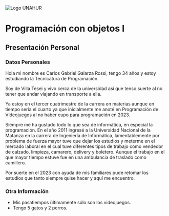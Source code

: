 ![Logo UNAHUR](./UNAHUR.png)

# Programación con objetos I
## Presentación Personal

### Datos Personales
Hola mi nombre es Carlos Gabriel Galarza Rossi, tengo 34 años y estoy estudiando la Tecnicatura de Programación. 

Soy de Villa Tesei y vivo cerca de la universidad asi que tenso suerte al no tener que andar viajando en transporte a ella.

Ya estoy en el tercer cuatrimestre de la carrera en materias aunque en tiempo sería el cuarto ya que inicialmente me anoté en Programación de Videojuegos al no haber cupo para programación en 2023.

Siempre me ha gustado todo lo que sea de informática, en especial la programación. En el año 2011 ingresé a la Universidad Nacional de la Matanza en la carrera de Ingeniería de Informática, lamentablemente por problema de fuerza mayor tuve que dejar los estudios y meterme en el mercado laboral en el cual tuve diferentes tipos de trabajo como vendedor de calzado, limpieza, camarero, delivery y boletero. Aunque el trabajo en el que mayor tiempo estuve fue en una ambulancia de traslado como camillero.

Por suerte en el 2023 con ayuda de mis familiares pude retomar los estudios que tanto siempre quise hacer y aquí me encuentro.

### Otra Información
- Mis pasatiempos últimamente sólo son los videojuegos.
- Tengo 5 gatos y 2 perros.
